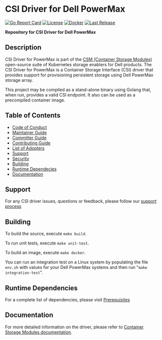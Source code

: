 # CSI Driver for Dell PowerMax

[![Go Report Card](https://goreportcard.com/badge/github.com/dell/csi-powermax?style=flat-square)](https://goreportcard.com/report/github.com/dell/csi-powermax)
[![License](https://img.shields.io/github/license/dell/csi-powermax?style=flat-square&color=blue&label=License)](https://github.com/dell/csi-powermax/blob/main/LICENSE)
[![Docker](https://img.shields.io/docker/pulls/dellemc/csi-powermax.svg?logo=docker&style=flat-square&label=Pulls)](https://hub.docker.com/r/dellemc/csi-powermax)
[![Last Release](https://img.shields.io/github/v/release/dell/csi-powermax?label=Latest&style=flat-square&logo=go)](https://github.com/dell/csi-powermax/releases)

**Repository for CSI Driver for Dell PowerMax**

## Description
CSI Driver for PowerMax is part of the [CSM (Container Storage Modules)](https://github.com/dell/csm) open-source suite of Kubernetes storage enablers for Dell products. The CSI Driver for PowerMax is a Container Storage Interface (CSI) driver that provides support for provisioning persistent storage using Dell PowerMax storage array.

This project may be compiled as a stand-alone binary using Golang that, when run, provides a valid CSI endpoint. It also can be used as a precompiled container image.

## Table of Contents

* [Code of Conduct](https://github.com/dell/csm/blob/main/docs/CODE_OF_CONDUCT.md)
* [Maintainer Guide](https://github.com/dell/csm/blob/main/docs/MAINTAINER_GUIDE.md)
* [Committer Guide](https://github.com/dell/csm/blob/main/docs/COMMITTER_GUIDE.md)
* [Contributing Guide](https://github.com/dell/csm/blob/main/docs/CONTRIBUTING.md)
* [List of Adopters](https://github.com/dell/csm/blob/main/docs/ADOPTERS.md)
* [Support](#support)
* [Security](https://github.com/dell/csm/blob/main/docs/SECURITY.md)
* [Building](#building)
* [Runtime Dependecies](#runtime-dependencies)
* [Documentation](#documentation)

## Support
For any CSI driver issues, questions or feedback, please follow our [support process](https://github.com/dell/csm/blob/main/docs/SUPPORT.md)

## Building

To build the source, execute `make build`.

To run unit tests, execute `make unit-test`.

To build an image, execute `make docker`.

You can run an integration test on a Linux system by populating the file `env.sh` with values for your Dell PowerMax systems and then run "`make integration-test`".

## Runtime Dependencies
For a complete list of dependencies, please visit [Prerequisites](https://dell.github.io/csm-docs/docs/deployment/helm/drivers/installation/powermax/#prerequisites)


## Documentation
For more detailed information on the driver, please refer to [Container Storage Modules documentation](https://dell.github.io/csm-docs/).
